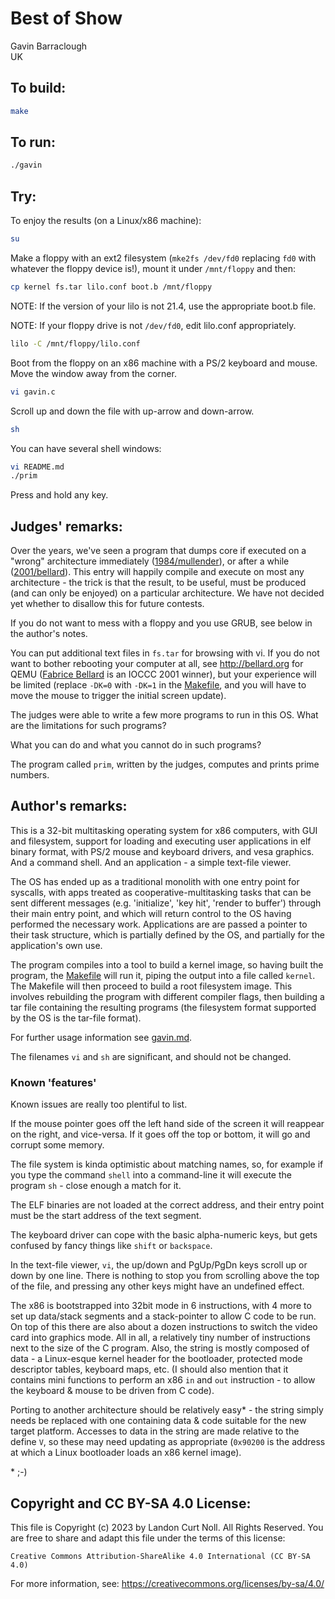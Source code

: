 # Best of Show

Gavin Barraclough\
UK


## To build:

```sh
make
```


## To run:

```sh
./gavin
```


## Try:

To enjoy the results (on a Linux/x86 machine):

```sh
su
```

Make a floppy with an ext2 filesystem (`mke2fs /dev/fd0` replacing `fd0` with
whatever the floppy device is!),  mount it under `/mnt/floppy` and then:


```sh
cp kernel fs.tar lilo.conf boot.b /mnt/floppy
```

NOTE: If the version of your lilo is not 21.4, use the appropriate boot.b file.

NOTE: If your floppy drive is not `/dev/fd0`, edit lilo.conf appropriately.

```sh
lilo -C /mnt/floppy/lilo.conf
```

Boot from the floppy on an x86 machine with a PS/2 keyboard and mouse.
Move the window away from the corner.

```sh
vi gavin.c
```

Scroll up and down the file with up-arrow and down-arrow.

```sh
sh
```

You can have several shell windows:

```sh
vi README.md
./prim
```

Press and hold any key.


## Judges' remarks:

Over the years, we've seen a program that dumps core if executed on a "wrong"
architecture immediately ([1984/mullender](/1984/mullender/mullender.c)), or
after a while ([2001/bellard](/2001/bellard/bellard.c)). This entry will happily
compile and execute on most any architecture - the trick is that the result, to
be useful, must be produced (and can only be enjoyed) on a particular
architecture.  We have not decided yet whether to disallow this for future
contests.

If you do not want to mess with a floppy and you use GRUB, see below
in the author's notes.

You can put additional text files in `fs.tar` for browsing with vi.  If you do
not want to bother rebooting your computer at all, see <http://bellard.org> for
QEMU ([Fabrice Bellard](/winners.html#Fabrice_Bellard) is an IOCCC 2001 winner),
but your experience will be limited (replace `-DK=0` with `-DK=1` in the
[Makefile](Makefile), and you will have to move the mouse to trigger the initial
screen update).

The judges were able to write a few more programs to run in this OS.
What are the limitations for such programs?

What you can do and what you cannot do in such programs?

The program called `prim`, written by the judges, computes and prints prime
numbers.


## Author's remarks:

This is a 32-bit multitasking operating system for x86 computers,
with GUI and filesystem, support for loading and executing user
applications in elf binary format, with PS/2 mouse and keyboard drivers,
and vesa graphics.  And a command shell.  And an application -
a simple text-file viewer.

The OS has ended up as a traditional monolith with one entry point
for syscalls, with apps treated as cooperative-multitasking tasks
that can be sent different messages (e.g. 'initialize', 'key hit',
'render to buffer') through their main entry point, and which will
return control to the OS having performed the necessary work.
Applications are are passed a pointer to their task structure,
which is partially defined by the OS, and partially for
the application's own use.

The program compiles into a tool to build a kernel image,
so having built the program, the [Makefile](Makefile) will run it,
piping the output into a file called `kernel`.
The Makefile will then proceed to build a root filesystem image.
This involves rebuilding the program with different compiler flags,
then building a tar file containing the resulting programs
(the filesystem format supported by the OS is the tar-file format).

For further usage information see [gavin.md](gavin.md).

The filenames `vi` and `sh` are significant, and should not be changed.

### Known 'features'

Known issues are really too plentiful to list.

If the mouse pointer goes off the left hand side of the screen
it will reappear on the right, and vice-versa.
If it goes off the top or bottom, it will go and corrupt some memory.

The file system is kinda optimistic about matching names, so,
for example if you type the command `shell` into a command-line
it will execute the program `sh` - close enough a match for it.

The ELF binaries are not loaded at the correct address, and their entry point
must be the start address of the text segment.

The keyboard driver can cope with the basic alpha-numeric keys,
but gets confused by fancy things like `shift` or `backspace`.

In the text-file viewer, `vi`, the up/down and PgUp/PgDn keys
scroll up or down by one line.  There is nothing to stop you
from scrolling above the top of the file, and pressing any
other keys might have an undefined effect.

The x86 is bootstrapped into 32bit mode in 6 instructions, with 4 more to set up
data/stack segments and a stack-pointer to allow C code to be run.  On top of
this there are also about a dozen instructions to switch the video card into
graphics mode.  All in all, a relatively tiny number of instructions next to the
size of the C program.  Also, the string is mostly composed of data - a
Linux-esque kernel header for the bootloader, protected mode descriptor tables,
keyboard maps, etc.  (I should also mention that it contains mini functions to
perform an x86 `in` and `out` instruction - to allow the keyboard & mouse to be
driven from C code).

Porting to another architecture should be relatively easy\* -
the string simply needs be replaced with one containing
data & code suitable for the new target platform.
Accesses to data in the string are made relative to the define `V`,
so these may need updating as appropriate (`0x90200` is the address
at which a Linux bootloader loads an x86 kernel image).

\* ;-)


## Copyright and CC BY-SA 4.0 License:

This file is Copyright (c) 2023 by Landon Curt Noll.  All Rights Reserved.
You are free to share and adapt this file under the terms of this license:

    Creative Commons Attribution-ShareAlike 4.0 International (CC BY-SA 4.0)

For more information, see: https://creativecommons.org/licenses/by-sa/4.0/
